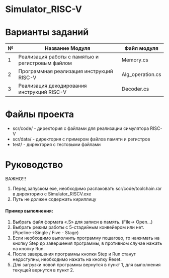 # Simulator_RISC-V 

# Варианты заданий
№|Название Модуля | Файл модуля
--- | --- | --- |
1 | Реализация работы с памятью и регистровым файлом | Memory.cs |
2 | Программная реализация инструкций RISC-V | Alg_operation.cs |
3 | Реализация декодирования инструкций RISC-V | Decoder.cs |

# Файлы проекта
+ scr/code/ - директория с файлами для реализации симулятора RISC-V
+ scr/data/ - директория с примером файлов памяти и регистров
+ test/ - директория с тестовыми файлами

# Руководство
ВАЖНО!!!
1. Перед запуском exe, необходимо распаковать scr/code/toolchain.rar в директорию с Simulator_RISCV.exe
2. Путь не должен содержать кириллицу
#### Пример выполнения:
1. Выбрать файл формата «.S» для записи в память. (File-> Open…)
2. Выбрать режим работы с 5-стадийным конвейером или нет. (Pipeline->Single / Five - Stage)
3. Если необходимо выполнить программу пошагово, то нажимать на кнопку Step до завершения программы, в противном случае нажать на кнопку Run.
4. После завершения программы кнопки Step и Run станут недоступны, необходимо нажать на кнопку Reset.
5. Для загрузки новой программы вернутся в пункт 1, для выполнения текущей вернутся в пункт 2.
